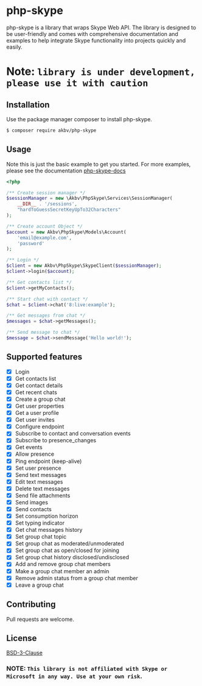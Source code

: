 # php-skype
php-skype is a library that wraps Skype Web API. The library is designed to be user-friendly and comes with comprehensive documentation and examples to help integrate Skype functionality into projects quickly and easily.

# Note: `library is under development, please use it with caution`

## Installation 


Use the package manager composer to install php-skype. 

```bash 
$ composer require akbv/php-skype 
```

## Usage
Note this is just the basic example to get you started. For more examples, please see the documentation [php-skype-docs](https://a-kbv.github.io/php-skype/#/)

```PHP
<?php

/** Create session manager */
$sessionManager = new \Akbv\PhpSkype\Services\SessionManager(
    __DIR__ . '/sessions',
    "hardToGuessSecretKeyUpTo32Characters"
);

/** Create account Object */
$account = new Akbv\PhpSkype\Models\Account(
    'email@example.com',
    'password'
);

/** Login */
$client = new Akbv\PhpSkype\SkypeClient($sessionManager);
$client->login($account);

/** Get contacts list */
$client->getMyContacts();

/** Start chat with contact */
$chat = $client->chat('8:live:example');

/** Get messages from chat */
$messages = $chat->getMessages();

/** Send message to chat */
$message = $chat->sendMessage('Hello world!'); 

```

## Supported features
  - [x] Login
  - [x] Get contacts list
  - [x] Get contact details
  - [x] Get recent chats
  - [x] Create a group chat
  - [x] Get user properties
  - [x] Get a user profile
  - [x] Get user invites
  - [x] Configure endpoint
  - [x] Subscribe to contact and conversation events
  - [x] Subscribe to presence_changes
  - [x] Get events
  - [x] Allow presence
  - [x] Ping endpoint (keep-alive)
  - [x] Set user presence
  - [x] Send text messages
  - [x] Edit text messages
  - [x] Delete text messages
  - [x] Send file attachments
  - [x] Send images
  - [x] Send contacts
  - [x] Set consumption horizon
  - [x] Set typing indicator
  - [x] Get chat messages history
  - [x] Set group chat topic
  - [x] Set group chat as moderated/unmoderated
  - [x] Set group chat as open/closed for joining
  - [x] Set group chat history disclosed/undisclosed
  - [x] Add and remove group chat members
  - [x] Make a group chat member an admin
  - [x] Remove admin status from a group chat member
  - [x] Leave a group chat

## Contributing

Pull requests are welcome.

## License

[BSD-3-Clause](https://opensource.org/licenses/BSD-3-Clause)

### NOTE: `This library is not affiliated with Skype or Microsoft in any way. Use at your own risk`.
